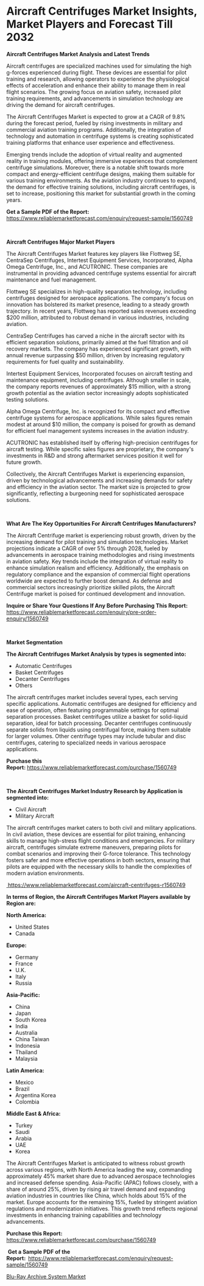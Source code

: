 <p><h1>Aircraft Centrifuges Market Insights, Market Players and Forecast Till 2032</h1></p><p><strong>Aircraft Centrifuges Market Analysis and Latest Trends</strong></p>
<p><p>Aircraft centrifuges are specialized machines used for simulating the high g-forces experienced during flight. These devices are essential for pilot training and research, allowing operators to experience the physiological effects of acceleration and enhance their ability to manage them in real flight scenarios. The growing focus on aviation safety, increased pilot training requirements, and advancements in simulation technology are driving the demand for aircraft centrifuges.</p><p>The Aircraft Centrifuges Market is expected to grow at a CAGR of 9.8% during the forecast period, fueled by rising investments in military and commercial aviation training programs. Additionally, the integration of technology and automation in centrifuge systems is creating sophisticated training platforms that enhance user experience and effectiveness.</p><p>Emerging trends include the adoption of virtual reality and augmented reality in training modules, offering immersive experiences that complement centrifuge simulations. Moreover, there is a notable shift towards more compact and energy-efficient centrifuge designs, making them suitable for various training environments. As the aviation industry continues to expand, the demand for effective training solutions, including aircraft centrifuges, is set to increase, positioning this market for substantial growth in the coming years.</p></p>
<p><strong>Get a Sample PDF of the Report:&nbsp;</strong> <a href="https://www.reliablemarketforecast.com/enquiry/request-sample/1560749?utm_campaign=3327&utm_medium=2&utm_source=Github&utm_content=ia&utm_term=11042025&utm_id=aircraft-centrifuges">https://www.reliablemarketforecast.com/enquiry/request-sample/1560749</a></p>
<p>&nbsp;</p>
<p><strong>Aircraft Centrifuges Major Market Players</strong></p>
<p><p>The Aircraft Centrifuges Market features key players like Flottweg SE, CentraSep Centrifuges, Intertest Equipment Services, Incorporated, Alpha Omega Centrifuge, Inc., and ACUTRONIC. These companies are instrumental in providing advanced centrifuge systems essential for aircraft maintenance and fuel management.</p><p>Flottweg SE specializes in high-quality separation technology, including centrifuges designed for aerospace applications. The company's focus on innovation has bolstered its market presence, leading to a steady growth trajectory. In recent years, Flottweg has reported sales revenues exceeding $200 million, attributed to robust demand in various industries, including aviation.</p><p>CentraSep Centrifuges has carved a niche in the aircraft sector with its efficient separation solutions, primarily aimed at the fuel filtration and oil recovery markets. The company has experienced significant growth, with annual revenue surpassing $50 million, driven by increasing regulatory requirements for fuel quality and sustainability.</p><p>Intertest Equipment Services, Incorporated focuses on aircraft testing and maintenance equipment, including centrifuges. Although smaller in scale, the company reports revenues of approximately $15 million, with a strong growth potential as the aviation sector increasingly adopts sophisticated testing solutions.</p><p>Alpha Omega Centrifuge, Inc. is recognized for its compact and effective centrifuge systems for aerospace applications. While sales figures remain modest at around $10 million, the company is poised for growth as demand for efficient fuel management systems increases in the aviation industry.</p><p>ACUTRONIC has established itself by offering high-precision centrifuges for aircraft testing. While specific sales figures are proprietary, the company's investments in R&D and strong aftermarket services position it well for future growth.</p><p>Collectively, the Aircraft Centrifuges Market is experiencing expansion, driven by technological advancements and increasing demands for safety and efficiency in the aviation sector. The market size is projected to grow significantly, reflecting a burgeoning need for sophisticated aerospace solutions.</p></p>
<p>&nbsp;</p>
<p><strong>What Are The Key Opportunities For Aircraft Centrifuges Manufacturers?</strong></p>
<p><p>The Aircraft Centrifuge market is experiencing robust growth, driven by the increasing demand for pilot training and simulation technologies. Market projections indicate a CAGR of over 5% through 2028, fueled by advancements in aerospace training methodologies and rising investments in aviation safety. Key trends include the integration of virtual reality to enhance simulation realism and efficiency. Additionally, the emphasis on regulatory compliance and the expansion of commercial flight operations worldwide are expected to further boost demand. As defense and commercial sectors increasingly prioritize skilled pilots, the Aircraft Centrifuge market is poised for continued development and innovation.</p></p>
<p><strong>Inquire or Share Your Questions If Any Before Purchasing This Report:</strong> <a href="https://www.reliablemarketforecast.com/enquiry/pre-order-enquiry/1560749?utm_campaign=3327&utm_medium=2&utm_source=Github&utm_content=ia&utm_term=11042025&utm_id=aircraft-centrifuges">https://www.reliablemarketforecast.com/enquiry/pre-order-enquiry/1560749</a></p>
<p>&nbsp;</p>
<p><strong>Market Segmentation</strong></p>
<p><strong>The Aircraft Centrifuges Market Analysis by types is segmented into:</strong></p>
<p><ul><li>Automatic Centrifuges</li><li>Basket Centrifuges</li><li>Decanter Centrifuges</li><li>Others</li></ul></p>
<p><p>The aircraft centrifuges market includes several types, each serving specific applications. Automatic centrifuges are designed for efficiency and ease of operation, often featuring programmable settings for optimal separation processes. Basket centrifuges utilize a basket for solid-liquid separation, ideal for batch processing. Decanter centrifuges continuously separate solids from liquids using centrifugal force, making them suitable for larger volumes. Other centrifuge types may include tubular and disc centrifuges, catering to specialized needs in various aerospace applications.</p></p>
<p><strong>Purchase this Report:&nbsp;</strong><a href="https://www.reliablemarketforecast.com/purchase/1560749?utm_campaign=3327&utm_medium=2&utm_source=Github&utm_content=ia&utm_term=11042025&utm_id=aircraft-centrifuges">https://www.reliablemarketforecast.com/purchase/1560749</a></p>
<p>&nbsp;</p>
<p><strong>The Aircraft Centrifuges Market Industry Research by Application is segmented into:</strong></p>
<p><ul><li>Civil Aircraft</li><li>Military Aircraft</li></ul></p>
<p><p>The aircraft centrifuges market caters to both civil and military applications. In civil aviation, these devices are essential for pilot training, enhancing skills to manage high-stress flight conditions and emergencies. For military aircraft, centrifuges simulate extreme maneuvers, preparing pilots for combat scenarios and improving their G-force tolerance. This technology fosters safer and more effective operations in both sectors, ensuring that pilots are equipped with the necessary skills to handle the complexities of modern aviation environments.</p></p>
<p><a href="https://www.reliablemarketforecast.com/aircraft-centrifuges-r1560749?utm_campaign=3327&utm_medium=2&utm_source=Github&utm_content=ia&utm_term=11042025&utm_id=aircraft-centrifuges">&nbsp;https://www.reliablemarketforecast.com/aircraft-centrifuges-r1560749</a></p>
<p><strong>In terms of Region, the Aircraft Centrifuges Market Players available by Region are:</strong></p>
<p>
    <p> <strong> North America: </strong>
        <ul>
            <li>United States</li>
            <li>Canada</li>
        </ul>
        </p> 
    <p> <strong> Europe: </strong>
        <ul>
            <li>Germany</li>
            <li>France</li>
            <li>U.K.</li>
            <li>Italy</li>
            <li>Russia</li>
        </ul>
        </p> 
    <p> <strong> Asia-Pacific: </strong>
        <ul>
            <li>China</li>
            <li>Japan</li>
            <li>South Korea</li>
            <li>India</li>
            <li>Australia</li>
            <li>China Taiwan</li>
            <li>Indonesia</li>
            <li>Thailand</li>
            <li>Malaysia</li>
        </ul>
        </p> 
    <p> <strong> Latin America: </strong>
        <ul>
            <li>Mexico</li>
            <li>Brazil</li>
            <li>Argentina Korea</li>
            <li>Colombia</li>
        </ul>
        </p> 
    <p> <strong> Middle East & Africa: </strong>
        <ul>
            <li>Turkey</li>
            <li>Saudi</li>
            <li>Arabia</li>
            <li>UAE</li>
            <li>Korea</li>
        </ul>
    </p>
    </p>
<p><p>The Aircraft Centrifuges Market is anticipated to witness robust growth across various regions, with North America leading the way, commanding approximately 45% market share due to advanced aerospace technologies and increased defense spending. Asia-Pacific (APAC) follows closely, with a share of around 25%, driven by rising air travel demand and expanding aviation industries in countries like China, which holds about 15% of the market. Europe accounts for the remaining 15%, fueled by stringent aviation regulations and modernization initiatives. This growth trend reflects regional investments in enhancing training capabilities and technology advancements.</p></p>
<p><strong>Purchase this Report: </strong><a href="https://www.reliablemarketforecast.com/purchase/1560749?utm_campaign=3327&utm_medium=2&utm_source=Github&utm_content=ia&utm_term=11042025&utm_id=aircraft-centrifuges">https://www.reliablemarketforecast.com/purchase/1560749</a></p>
<p>&nbsp;<strong>Get a Sample PDF of the Report:&nbsp;&nbsp;</strong><a href="https://www.reliablemarketforecast.com/enquiry/request-sample/1560749?utm_campaign=3327&utm_medium=2&utm_source=Github&utm_content=ia&utm_term=11042025&utm_id=aircraft-centrifuges">https://www.reliablemarketforecast.com/enquiry/request-sample/1560749</a></p>
<p><strong></strong></p>
<p><p><a href="https://github.com/alekitanis/Market-Research-Report-List-1/blob/main/blu-ray-archive-system-market.md?utm_campaign=3327&utm_medium=2&utm_source=Github&utm_content=ia&utm_term=11042025&utm_id=aircraft-centrifuges">Blu-Ray Archive System Market</a></p></p>